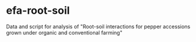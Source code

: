 # efa-root-soil
Data and script for analysis of "Root-soil interactions for pepper accessions grown under organic and conventional farming"

